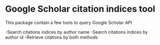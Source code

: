 Google Scholar citation indices tool
====================================

This package contain a few tools to query Google Scholar API

-Search citations indices by author name
-Search citations indices by author id
-Retrieve citations by both methods
